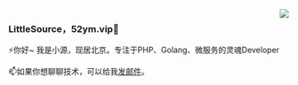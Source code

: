 <img align="right" src="https://github-readme-stats.vercel.app/api?username=LittleSource&show_icons=true&icon_color=0366d6&text_color=24292e&bg_color=ffffff" />

### LittleSource，52ym.vip🌱

⚡你好~ 我是小源，现居北京。专注于PHP、Golang、微服务的灵魂Developer

📫如果你想聊聊技术，可以给我[发邮件](888@ymkj8.com)。

<!--
**LittleSource/LittleSource** is a ✨ _special_ ✨ repository because its `README.md` (this file) appears on your GitHub profile.

Here are some ideas to get you started:

- 🔭 I’m currently working on ...
- 🌱 I’m currently learning ...
- 👯 I’m looking to collaborate on ...
- 🤔 I’m looking for help with ...
- 💬 Ask me about ...
- 📫 How to reach me: ...
- 😄 Pronouns: ...
- ⚡ Fun fact: ...
-->
